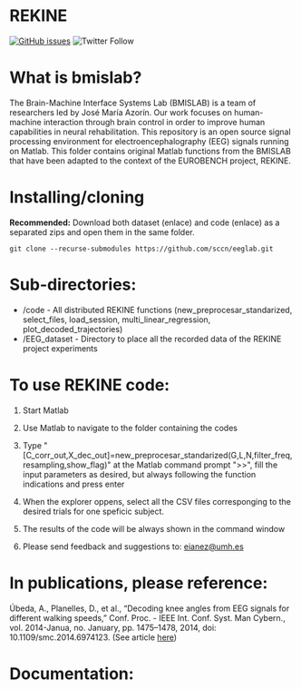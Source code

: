 # REKINE
[![GitHub issues](https://img.shields.io/github/issues/sccn/eeglab?color=%23fa251e&logo=GitHub)](https://github.com/bmislab/REKINE/issues)
![Twitter Follow](https://img.shields.io/twitter/follow/BMISLab?style=social)

# What is bmislab?
The Brain-Machine Interface Systems Lab (BMISLAB) is a team of researchers led by José María Azorín. Our work focuses on human-machine interaction through brain control in order to improve human capabilities in neural rehabilitation.
This repository is an open source signal processing environment for electroencephalography (EEG) signals running on Matlab. This folder contains original Matlab functions from the BMISLAB that have been adapted to the context of the EUROBENCH project, REKINE.

# Installing/cloning
**Recommended:** Download both dataset (enlace) and code (enlace) as a separated zips and open them in the same folder.
```
git clone --recurse-submodules https://github.com/sccn/eeglab.git
```

# Sub-directories:

 - /code - All distributed REKINE functions (new_preprocesar_standarized, select_files, load_session, multi_linear_regression, plot_decoded_trajectories)
 - /EEG_dataset   - Directory to place all the recorded data of the REKINE project experiments

# To use REKINE code: 

1. Start Matlab

2. Use Matlab to navigate to the folder containing the codes

3. Type "[C_corr_out,X_dec_out]=new_preprocesar_standarized(G,L,N,filter_freq,resampling,show_flag)" at the Matlab command prompt ">>", fill the input parameters as desired, but always following the function indications and press enter

4. When the explorer oppens, select all the CSV files corresponging to the desired trials for one speficic subject.

5. The results of the code will be always shown in the command window

6. Please send feedback and suggestions to: eianez@umh.es

# In publications, please reference:

Úbeda, A., Planelles, D., et al., “Decoding knee angles from EEG signals for different walking speeds,” Conf. Proc. - IEEE Int. Conf. Syst. Man Cybern., vol. 2014-Janua, no. January, pp. 1475–1478, 2014, doi: 10.1109/smc.2014.6974123. (See article [here](https://ieeexplore.ieee.org/document/6974123))
 
# Documentation:

